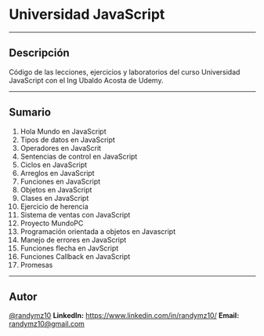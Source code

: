 # Universidad JavaScript
---
## Descripción
Código de las lecciones, ejercicios y laboratorios del curso Universidad JavaScript con el Ing Ubaldo Acosta de Udemy.

---
## Sumario

1. Hola Mundo en JavaScript
2. Tipos de datos en JavaScript
3. Operadores en JavaScrit
4. Sentencias de control en JavaScript
5. Ciclos en JavaScript
6. Arreglos en JavaScript
7. Funciones en JavaScript
8. Objetos en JavaScript
9. Clases en JavaScript
10. Ejercicio de herencia
11. Sistema de ventas con JavaScript
12. Proyecto MundoPC
13. Programación orientada a objetos en Javascript
14. Manejo de errores en JavaScript
15. Funciones flecha en JavScript
16. Funciones Callback en JavaScript
17. Promesas

---
## Autor
[@randymz10](https://github.com/randymz10)
**LinkedIn:** https://www.linkedin.com/in/randymz10/
**Email:** randymz10@gmail.com